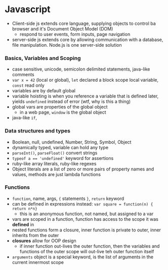 # Javascript
- Client-side js extends core language, supplying objects to control ba browser and it's Document Object Model (DOM)
  - respond to user events, form inputs, page navigation
- server-side js extends core by allowing communication with a database, file manipulation. Node.js is one server-side solution

### Basics, Variables and Scoping
- case sensitive, unicode, semicolon delimited statements, java-like comments
- `var x = 42` (local or global), `let` declared a block scope local variable, `const` read only
- variables are by default global
- variable hoisting is when you reference a variable that is defined later, yields `undefined` instead of error (wtf, why is this a thing)
- global vars are properties of the global object
  - in a web page, `window` is the global object
- java-like `if`, 
### Data structures and types
- Boolean, null, undefined, Number, String, Symbol, Object
- dynamically typed, variable can hold any type
- `parseInt()`, `parseFloat()` convert strings 
- `typeof a == 'undefined'` keyword for assertions
- ruby-like array literals, ruby-like regexes
- Object literals are a list of zero or more pairs of property names and values, methods are just lambda functions

### Functions
- `function`, name, args, `{` statements `}`, `return` keyword 
- can be defined in expressions instead: `var square = function(n) { return n*n}`
  - this is an anonymous function, not named, but assigned to a var
- vars are scoped in a function, function has access to the scope it was **defined** in
- nested functions form a closure, inner function is private to outer, inner inherits from the outer
- **closures** allow for OOP design
  - if inner function out-lives the outer function, then the variables and functions of the outer scope will out-live teh outer function itself
- `arguments` object is a special keyword, is the list of arguments in the current innermost scope
